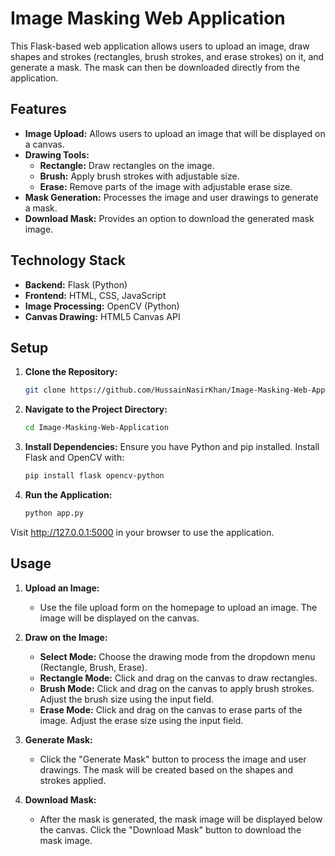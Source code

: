 # Image Masking Web Application

This Flask-based web application allows users to upload an image, draw shapes and strokes (rectangles, brush strokes, and erase strokes) on it, and generate a mask. The mask can then be downloaded directly from the application.

## Features

- **Image Upload:** Allows users to upload an image that will be displayed on a canvas.
- **Drawing Tools:** 
  - **Rectangle:** Draw rectangles on the image.
  - **Brush:** Apply brush strokes with adjustable size.
  - **Erase:** Remove parts of the image with adjustable erase size.
- **Mask Generation:** Processes the image and user drawings to generate a mask.
- **Download Mask:** Provides an option to download the generated mask image.

## Technology Stack

- **Backend:** Flask (Python)
- **Frontend:** HTML, CSS, JavaScript
- **Image Processing:** OpenCV (Python)
- **Canvas Drawing:** HTML5 Canvas API

## Setup

1. **Clone the Repository:**
   ```bash
   git clone https://github.com/HussainNasirKhan/Image-Masking-Web-Application.git

2. **Navigate to the Project Directory:**
   ```bash
   cd Image-Masking-Web-Application

3. **Install Dependencies:**
   Ensure you have Python and pip installed. Install Flask and OpenCV with:
   ```bash
   pip install flask opencv-python

4. **Run the Application:**
   ```bash
   python app.py
Visit http://127.0.0.1:5000 in your browser to use the application.

## Usage

1. **Upload an Image:**
   - Use the file upload form on the homepage to upload an image. The image will be displayed on the canvas.

2. **Draw on the Image:**
   - **Select Mode:** Choose the drawing mode from the dropdown menu (Rectangle, Brush, Erase).
   - **Rectangle Mode:** Click and drag on the canvas to draw rectangles.
   - **Brush Mode:** Click and drag on the canvas to apply brush strokes. Adjust the brush size using the input field.
   - **Erase Mode:** Click and drag on the canvas to erase parts of the image. Adjust the erase size using the input field.

3. **Generate Mask:**
   - Click the "Generate Mask" button to process the image and user drawings. The mask will be created based on the shapes and strokes applied.

4. **Download Mask:**
   - After the mask is generated, the mask image will be displayed below the canvas. Click the "Download Mask" button to download the mask image.
